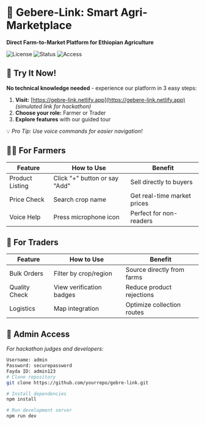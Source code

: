   
# 🌱 Gebere-Link: Smart Agri-Marketplace  
**Direct Farm-to-Market Platform for Ethiopian Agriculture**  

![License](https://img.shields.io/badge/License-MIT-green) 
![Status](https://img.shields.io/badge/Status-Live_Beta-blue) 
![Access](https://img.shields.io/badge/Access-Open_To_All-yellow)

## 🚀 Try It Now!  
**No technical knowledge needed** - experience our platform in 3 easy steps:  

1. **Visit:** [https://gebre-link.netlify.app](https://gebere-link.netlify.app) *(simulated link for hackathon)*  
2. **Choose your role:** Farmer or Trader  
3. **Explore features** with our guided tour  

💡 *Pro Tip: Use voice commands for easier navigation!*

## 👨‍🌾 For Farmers  
| Feature          | How to Use                      | Benefit                          |
|------------------|---------------------------------|----------------------------------|
| Product Listing  | Click "+" button or say "Add"   | Sell directly to buyers          |
| Price Check      | Search crop name                | Get real-time market prices      |
| Voice Help       | Press microphone icon           | Perfect for non-readers          |

## 🏪 For Traders  
| Feature          | How to Use                      | Benefit                          |
|------------------|---------------------------------|----------------------------------|
| Bulk Orders      | Filter by crop/region           | Source directly from farms       |
| Quality Check    | View verification badges        | Reduce product rejections        |
| Logistics        | Map integration                 | Optimize collection routes       |

## 🔐 Admin Access  
*For hackathon judges and developers:*  
```bash
Username: admin
Password: securepassword
Fayda ID: admin123
# Clone repository
git clone https://github.com/yourrepo/gebre-link.git

# Install dependencies
npm install

# Run development server
npm run dev
